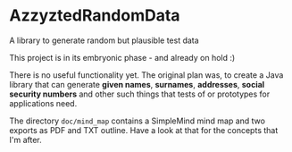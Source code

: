 # AzzyztedRandomData
A library to generate random but plausible test data

This project is in its embryonic phase - and already on hold :)

There is no useful functionality yet. 
The original plan was, to create a Java library that can generate **given names**, **surnames**, 
**addresses**, **social security numbers** and other such things that tests of or
prototypes for applications need. 

The directory `doc/mind_map` contains a SimpleMind mind map and two exports as PDF and
TXT outline. Have a look at that for the concepts that I'm after.
